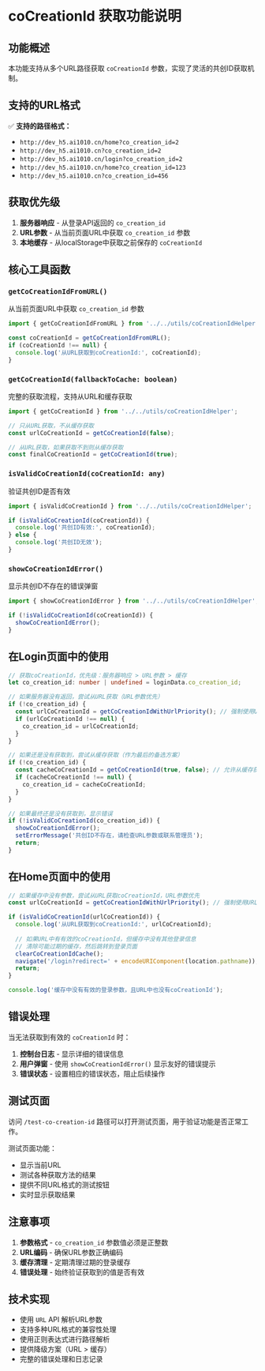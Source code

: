 # coCreationId 获取功能说明

## 功能概述

本功能支持从多个URL路径获取 `coCreationId` 参数，实现了灵活的共创ID获取机制。

## 支持的URL格式

✅ **支持的路径格式：**
- `http://dev_h5.ai1010.cn/home?co_creation_id=2`
- `http://dev_h5.ai1010.cn?co_creation_id=2`
- `http://dev_h5.ai1010.cn/login?co_creation_id=2`
- `http://dev_h5.ai1010.cn/home?co_creation_id=123`
- `http://dev_h5.ai1010.cn?co_creation_id=456`

## 获取优先级

1. **服务器响应** - 从登录API返回的 `co_creation_id`
2. **URL参数** - 从当前页面URL中获取 `co_creation_id` 参数
3. **本地缓存** - 从localStorage中获取之前保存的 `coCreationId`

## 核心工具函数

### `getCoCreationIdFromURL()`
从当前页面URL中获取 `co_creation_id` 参数

```typescript
import { getCoCreationIdFromURL } from '../../utils/coCreationIdHelper';

const coCreationId = getCoCreationIdFromURL();
if (coCreationId !== null) {
  console.log('从URL获取到coCreationId:', coCreationId);
}
```

### `getCoCreationId(fallbackToCache: boolean)`
完整的获取流程，支持从URL和缓存获取

```typescript
import { getCoCreationId } from '../../utils/coCreationIdHelper';

// 只从URL获取，不从缓存获取
const urlCoCreationId = getCoCreationId(false);

// 从URL获取，如果获取不到则从缓存获取
const finalCoCreationId = getCoCreationId(true);
```

### `isValidCoCreationId(coCreationId: any)`
验证共创ID是否有效

```typescript
import { isValidCoCreationId } from '../../utils/coCreationIdHelper';

if (isValidCoCreationId(coCreationId)) {
  console.log('共创ID有效:', coCreationId);
} else {
  console.log('共创ID无效');
}
```

### `showCoCreationIdError()`
显示共创ID不存在的错误弹窗

```typescript
import { showCoCreationIdError } from '../../utils/coCreationIdHelper';

if (!isValidCoCreationId(coCreationId)) {
  showCoCreationIdError();
}
```

## 在Login页面中的使用

```typescript
// 获取coCreationId，优先级：服务器响应 > URL参数 > 缓存
let co_creation_id: number | undefined = loginData.co_creation_id;

// 如果服务器没有返回，尝试从URL获取（URL参数优先）
if (!co_creation_id) {
  const urlCoCreationId = getCoCreationIdWithUrlPriority(); // 强制使用URL参数，会覆盖缓存
  if (urlCoCreationId !== null) {
    co_creation_id = urlCoCreationId;
  }
}

// 如果还是没有获取到，尝试从缓存获取（作为最后的备选方案）
if (!co_creation_id) {
  const cacheCoCreationId = getCoCreationId(true, false); // 允许从缓存获取，但不强制URL优先级
  if (cacheCoCreationId !== null) {
    co_creation_id = cacheCoCreationId;
  }
}

// 如果最终还是没有获取到，显示错误
if (!isValidCoCreationId(co_creation_id)) {
  showCoCreationIdError();
  setErrorMessage('共创ID不存在，请检查URL参数或联系管理员');
  return;
}
```

## 在Home页面中的使用

```typescript
// 如果缓存中没有参数，尝试从URL获取coCreationId，URL参数优先
const urlCoCreationId = getCoCreationIdWithUrlPriority(); // 强制使用URL参数，会覆盖缓存

if (isValidCoCreationId(urlCoCreationId)) {
  console.log('从URL获取到coCreationId:', urlCoCreationId);
  
  // 如果URL中有有效的coCreationId，但缓存中没有其他登录信息
  // 清除可能过期的缓存，然后跳转到登录页面
  clearCoCreationIdCache();
  navigate('/login?redirect=' + encodeURIComponent(location.pathname));
  return;
}

console.log('缓存中没有有效的登录参数，且URL中也没有coCreationId');
```

## 错误处理

当无法获取到有效的 `coCreationId` 时：

1. **控制台日志** - 显示详细的错误信息
2. **用户弹窗** - 使用 `showCoCreationIdError()` 显示友好的错误提示
3. **错误状态** - 设置相应的错误状态，阻止后续操作

## 测试页面

访问 `/test-co-creation-id` 路径可以打开测试页面，用于验证功能是否正常工作。

测试页面功能：
- 显示当前URL
- 测试各种获取方法的结果
- 提供不同URL格式的测试按钮
- 实时显示获取结果

## 注意事项

1. **参数格式** - `co_creation_id` 参数值必须是正整数
2. **URL编码** - 确保URL参数正确编码
3. **缓存清理** - 定期清理过期的登录缓存
4. **错误处理** - 始终验证获取到的值是否有效

## 技术实现

- 使用 `URL` API 解析URL参数
- 支持多种URL格式的兼容性处理
- 使用正则表达式进行路径解析
- 提供降级方案（URL > 缓存）
- 完整的错误处理和日志记录 